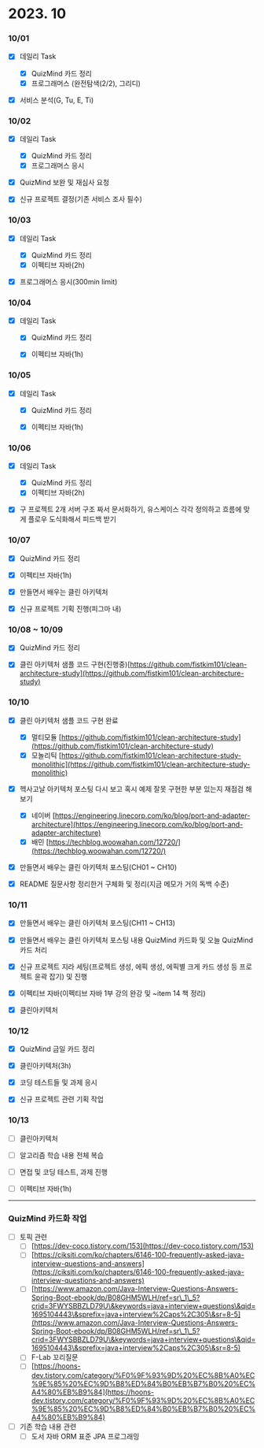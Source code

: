 # 2023. 10

### 10/01

* [x] 데일리 Task
  * [x] QuizMind 카드 정리
  * [x] 프로그래머스 (완전탐색(2/2), 그리디)
* [x] 서비스 분석(G, Tu, E, Ti)



### 10/02

* [x] 데일리 Task
  * [x] QuizMind 카드 정리
  * [x] 프로그래머스 응시
* [x] QuizMind 보완 및 재심사 요청
* [x] 신규 프로젝트 결정(기존 서비스 조사 필수)



### 10/03

* [x] 데일리 Task
  * [x] QuizMind 카드 정리
  * [x] 이펙티브 자바(2h)
* [x] 프로그래머스 응시(300min limit)



### 10/04

* [x] 데일리 Task
  * [x] QuizMind 카드 정리
  * [x] 이펙티브 자바(1h)



### 10/05

* [x] 데일리 Task
  * [x] QuizMind 카드 정리
  * [x] 이펙티브 자바(1h)



### 10/06

* [x] 데일리 Task
  * [x] QuizMind 카드 정리
  * [x] 이펙티브 자바(2h)
* [x] 구 프로젝트 2개 서버 구조 짜서 문서화하기, 유스케이스 각각 정의하고 흐름에 맞게 플로우 도식화해서 피드백 받기



### 10/07

* [x] QuizMind 카드 정리
* [x] 이펙티브 자바(1h)
* [x] 만들면서 배우는 클린 아키텍처
* [x] 신규 프로젝트 기획 진행(피그마 내)



### 10/08 \~ 10/09

* [x] QuizMind 카드 정리
* [x] 클린 아키텍처 샘플 코드 구현(진행중)[https://github.com/fistkim101/clean-architecture-study](https://github.com/fistkim101/clean-architecture-study)



### 10/10

* [x] 클린 아키텍처 샘플 코드 구현 완료
  * [x] 멀티모듈 [https://github.com/fistkim101/clean-architecture-study](https://github.com/fistkim101/clean-architecture-study)
  * [x] 모놀리틱 [https://github.com/fistkim101/clean-architecture-study-monolithic](https://github.com/fistkim101/clean-architecture-study-monolithic)
* [x] 헥사고날 아키텍처 포스팅 다시 보고 혹시 예제 잘못 구현한 부분 있는지 재점검 해보기
  * [x] 네이버 [https://engineering.linecorp.com/ko/blog/port-and-adapter-architecture](https://engineering.linecorp.com/ko/blog/port-and-adapter-architecture)
  * [x] 배민 [https://techblog.woowahan.com/12720/](https://techblog.woowahan.com/12720/)
* [x] 만들면서 배우는 클린 아키텍처 포스팅(CH01 \~ CH10)
* [x] README 질문사항 정리한거 구체화 및 정리(지금 메모가 거의 독백 수준)



### 10/11

* [x] 만들면서 배우는 클린 아키텍처 포스팅(CH11 \~ CH13)
* [x] 만들면서 배우는 클린 아키텍처 포스팅 내용 QuizMind 카드화 및 오늘 QuizMind 카드 처리
* [x] 신규 프로젝트 지라 세팅(프로젝트 생성, 에픽 생성, 에픽별 크게 카드 생성 등 프로젝트 윤곽 잡기) 및 진행
* [x] 이펙티브 자바(이펙티브 자바 1부 강의 완강 및 \~item 14 책 정리)
* [x] 클린아키텍처



### 10/12

* [x] QuizMind 금일 카드 정리
* [x] 클린아키텍처(3h)
* [x] 코딩 테스트들 및 과제 응시
* [x] 신규 프로젝트 관련 기획 작업



### 10/13

* [ ] 클린아키텍처
* [ ] 알고리즘 학습 내용 전체 복습
* [ ] 면접 및 코딩 테스트, 과제 진행
* [ ] 이펙티브 자바(1h)



***

### QuizMind 카드화 작업

* [ ] 토픽 관련
  * [ ] [https://dev-coco.tistory.com/153](https://dev-coco.tistory.com/153)
  * [ ] [https://ciksiti.com/ko/chapters/6146-100-frequently-asked-java-interview-questions-and-answers](https://ciksiti.com/ko/chapters/6146-100-frequently-asked-java-interview-questions-and-answers)
  * [ ] [https://www.amazon.com/Java-Interview-Questions-Answers-Spring-Boot-ebook/dp/B08GHM5WLH/ref=sr\_1\_5?crid=3FWYSBBZLD79U\&keywords=java+interview+questions\&qid=1695104443\&sprefix=java+interview%2Caps%2C305\&sr=8-5](https://www.amazon.com/Java-Interview-Questions-Answers-Spring-Boot-ebook/dp/B08GHM5WLH/ref=sr\_1\_5?crid=3FWYSBBZLD79U\&keywords=java+interview+questions\&qid=1695104443\&sprefix=java+interview%2Caps%2C305\&sr=8-5)
  * [ ] F-Lab 꼬리질문
  * [ ] [https://hoons-dev.tistory.com/category/%F0%9F%93%9D%20%EC%8B%A0%EC%9E%85%20%EC%9D%B8%ED%84%B0%EB%B7%B0%20%EC%A4%80%EB%B9%84](https://hoons-dev.tistory.com/category/%F0%9F%93%9D%20%EC%8B%A0%EC%9E%85%20%EC%9D%B8%ED%84%B0%EB%B7%B0%20%EC%A4%80%EB%B9%84)
* [ ] 기존 학습 내용 관련
  * [ ] 도서 자바 ORM 표준 JPA 프로그래밍
